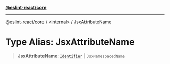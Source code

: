[**@eslint-react/core**](../../README.md)

***

[@eslint-react/core](../../README.md) / [\<internal\>](../README.md) / JsxAttributeName

# Type Alias: JsxAttributeName

> **JsxAttributeName**: [`Identifier`](../interfaces/Identifier.md) \| `JsxNamespacedName`
